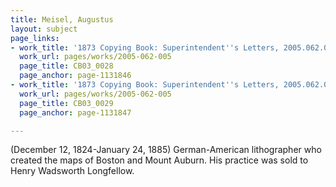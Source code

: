 ```yaml
---
title: Meisel, Augustus
layout: subject
page_links:
- work_title: '1873 Copying Book: Superintendent''s Letters, 2005.062.005'
  work_url: pages/works/2005-062-005
  page_title: CB03_0028
  page_anchor: page-1131846
- work_title: '1873 Copying Book: Superintendent''s Letters, 2005.062.005'
  work_url: pages/works/2005-062-005
  page_title: CB03_0029
  page_anchor: page-1131847

---
```

<p>(December 12, 1824-January 24, 1885) German-American lithographer who created the maps of Boston and Mount Auburn. His practice was sold to Henry Wadsworth Longfellow. </p>